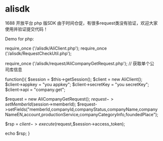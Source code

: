 alisdk
======

1688 开放平台 php 版SDK
由于时间仓促，有很多request类没有验证，欢迎大家使用并验证提交代码！


Demo for php:

require_once ('/alisdk/AliClient.php');
require_once ('/alisdk/RequestCheckUtil.php');

require_once ('/alisdk/request/AliCompanyGetRequest.php');
// 获取单个公司库信息

function(){
 $session =  $this->getSession();
  $client = new AliClient();
  $client->appkey = "you appkey";
 $client->secretKey = "you secretKey";
  $client->api = "company.get";
 
   $request = new AliCompanyGetRequest();
   $request->setMemberId($session->memberId);
   $request->setFields("memberId,companyId,companyStatus,companyName,companyNameEN,account,productionService,companyCategoryInfo,foundedPlace");
 
  $rsp =  $client->execute($request,$session->access_token);

  echo  $rsp;
 }
